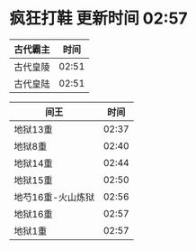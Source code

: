 # 疯狂打鞋 更新时间 02:57

| 古代霸主   | 时间    |
|--------|-------|
| 古代皇陵 | 02:51 |
| 古代皇陆 | 02:51 |

| 间王   | 时间    |
|--------|-------|
| 地狱13重 | 02:37 |
| 地狱8重 | 02:40 |
| 地狱14重 | 02:44 |
| 地狱15重 | 02:50 |
| 地芍16重-火山炼狱 | 02:56 |
| 地狱16重 | 02:57 |
| 地狱1重 | 02:57 |